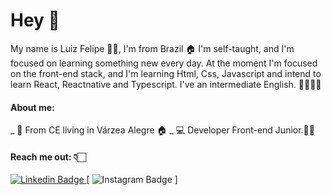 # Hey  :wave: 
My name is Luiz Felipe 🏳️‍🌈, I'm from Brazil :house:  I'm self-taught, and I'm focused on learning something new every day. At the moment I'm focused on the front-end stack, and I'm learning Html, Css, Javascript and intend to learn React, Reactnative and Typescript. I've an intermediate English. 🧑🏻👨‍💻

#### About me:
_ :city_sunrise: From CE living in Várzea Alegre :house:
_ 💻 Developer Front-end Junior.👨‍💻

#### Reach me out: 👇🏻

[
![Linkedin Badge](https://img.shields.io/badge/-LinkedIn-blue?style=flat-square&logo=Linkedin&logoColor=white&link=https://www.linkedin.com/in/luiz-felipe-da-silva-morais-8b351820a/)
](https://www.linkedin.com/in/luiz-felipe-da-silva-morais-8b351820a/)[
![Instagram Badge](https://img.shields.io/badge/-Instagram-orange?style=flat-square&logo=Instagram&logoColor=white&link=https://www.instagram.com/luizfelipemorais88/)
]
